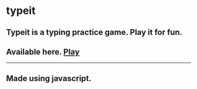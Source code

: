 # typeit

## Typeit is a typing practice game. Play it for fun.
## Available here.  [Play](https://aniketbalkhande.github.io/typeit/ "Play typeit game" )

---
## Made using javascript.

